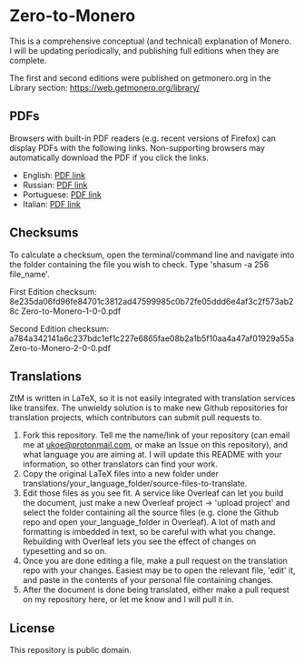 # Zero-to-Monero

This is a comprehensive conceptual (and technical) explanation of Monero. I will be updating periodically, and publishing full editions when they are complete.

The first and second editions were published on getmonero.org in the Library section: https://web.getmonero.org/library/

## PDFs

Browsers with built-in PDF readers (e.g. recent versions of Firefox) can display PDFs with the following links. Non-supporting browsers may automatically download the PDF if you click the links.

- English: [PDF link](https://raw.githubusercontent.com/UkoeHB/Monero-RCT-report/master/Zero-to-Monero-2-0-0.pdf)
- Russian: [PDF link](https://raw.githubusercontent.com/UkoeHB/Monero-RCT-report/master/Zero-to-Monero-2-0-0-ru.pdf)
- Portuguese: [PDF link](https://raw.githubusercontent.com/UkoeHB/Monero-RCT-report/master/Zero-to-Monero-2-0-0-pt.pdf)
- Italian: [PDF link](https://raw.githubusercontent.com/UkoeHB/Monero-RCT-report/master/Zero-to-Monero-2-0-0-it.pdf)



## Checksums

To calculate a checksum, open the terminal/command line and navigate into the folder containing the file you wish to check. Type 'shasum -a 256 file_name'.

First Edition checksum: 8e235da06fd96fe84701c3812ad47599985c0b72fe05ddd6e4af3c2f573ab28c  Zero-to-Monero-1-0-0.pdf

Second Edition checksum: a784a342141a6c237bdc1ef1c227e6865fae08b2a1b5f10aa4a47af01929a55a  Zero-to-Monero-2-0-0.pdf



## Translations

ZtM is written in LaTeX, so it is not easily integrated with translation services like transifex. The unwieldy solution is to make new Github repositories for translation projects, which contributors can submit pull requests to.

1. Fork this repository. Tell me the name/link of your repository (can email me at ukoe@protonmail.com, or make an Issue on this repository), and what language you are aiming at. I will update this README with your information, so other translators can find your work.
2. Copy the original LaTeX files into a new folder under translations/your_language_folder/source-files-to-translate.
3. Edit those files as you see fit. A service like Overleaf can let you build the document, just make a new Overleaf project -> 'upload project' and select the folder containing all the source files (e.g. clone the Github repo and open your_language_folder in Overleaf). A lot of math and formatting is imbedded in text, so be careful with what you change. Rebuilding with Overleaf lets you see the effect of changes on typesetting and so on.
4. Once you are done editing a file, make a pull request on the translation repo with your changes. Easiest may be to open the relevant file, 'edit' it, and paste in the contents of your personal file containing changes.
5. After the document is done being translated, either make a pull request on my repository here, or let me know and I will pull it in.



## License

This repository is public domain.
